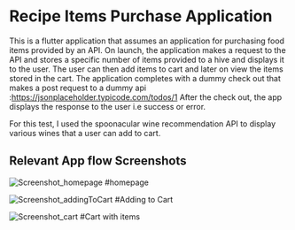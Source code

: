 # Recipe Items Purchase Application

This is a flutter application that assumes an application for purchasing food items provided
by an API.
On launch, the application makes a request to the API and stores a specific number of items provided
to a hive and displays it to the user.
The user can then add items to cart and later on view the items stored in the cart.
The application completes with a dummy check out that makes a post request to a dummy api
:https://jsonplaceholder.typicode.com/todos/1
After the check out, the app displays the response to the user i.e success or error.

For this test, I used the spoonacular wine recommendation API to display various wines that
a user can add to cart.

## Relevant App flow Screenshots

![Screenshot_homepage](https://github.com/josephwatunu123/Recipe-Application/assets/81553233/0adeb53d-73f3-4f64-8f5d-f9ed047c4be1)
#homepage

![Screenshot_addingToCart](https://github.com/josephwatunu123/Recipe-Application/assets/81553233/7fb47dd7-4d61-437f-ac36-6891923c9ed7)
#Adding to Cart

![Screenshot_cart](https://github.com/josephwatunu123/Recipe-Application/assets/81553233/3a3c9752-400d-424b-9f36-cece26886a83)
#Cart with items
